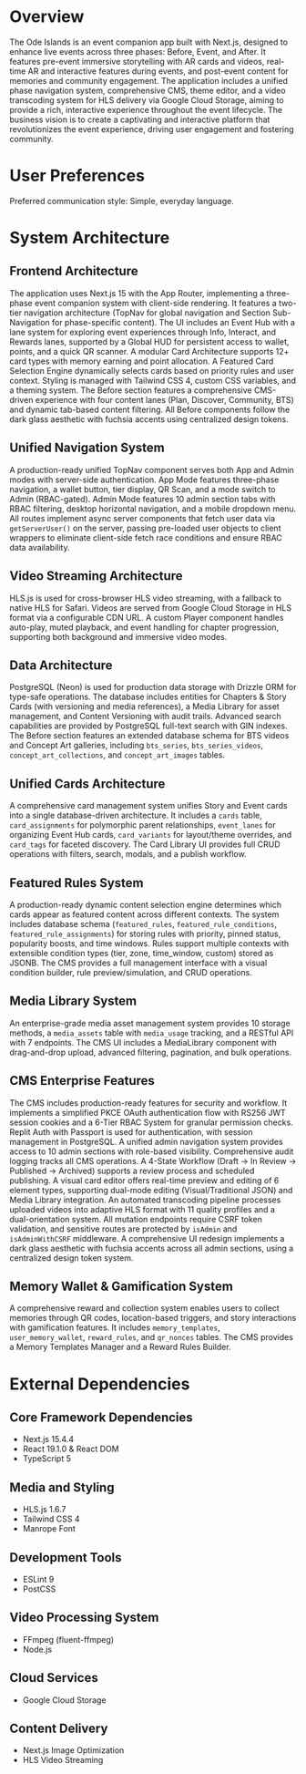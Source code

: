 # Overview

The Ode Islands is an event companion app built with Next.js, designed to enhance live events across three phases: Before, Event, and After. It features pre-event immersive storytelling with AR cards and videos, real-time AR and interactive features during events, and post-event content for memories and community engagement. The application includes a unified phase navigation system, comprehensive CMS, theme editor, and a video transcoding system for HLS delivery via Google Cloud Storage, aiming to provide a rich, interactive experience throughout the event lifecycle. The business vision is to create a captivating and interactive platform that revolutionizes the event experience, driving user engagement and fostering community.

# User Preferences

Preferred communication style: Simple, everyday language.

# System Architecture

## Frontend Architecture
The application uses Next.js 15 with the App Router, implementing a three-phase event companion system with client-side rendering. It features a two-tier navigation architecture (TopNav for global navigation and Section Sub-Navigation for phase-specific content). The UI includes an Event Hub with a lane system for exploring event experiences through Info, Interact, and Rewards lanes, supported by a Global HUD for persistent access to wallet, points, and a quick QR scanner. A modular Card Architecture supports 12+ card types with memory earning and point allocation. A Featured Card Selection Engine dynamically selects cards based on priority rules and user context. Styling is managed with Tailwind CSS 4, custom CSS variables, and a theming system. The Before section features a comprehensive CMS-driven experience with four content lanes (Plan, Discover, Community, BTS) and dynamic tab-based content filtering. All Before components follow the dark glass aesthetic with fuchsia accents using centralized design tokens.

## Unified Navigation System
A production-ready unified TopNav component serves both App and Admin modes with server-side authentication. App Mode features three-phase navigation, a wallet button, tier display, QR Scan, and a mode switch to Admin (RBAC-gated). Admin Mode features 10 admin section tabs with RBAC filtering, desktop horizontal navigation, and a mobile dropdown menu. All routes implement async server components that fetch user data via `getServerUser()` on the server, passing pre-loaded user objects to client wrappers to eliminate client-side fetch race conditions and ensure RBAC data availability.

## Video Streaming Architecture
HLS.js is used for cross-browser HLS video streaming, with a fallback to native HLS for Safari. Videos are served from Google Cloud Storage in HLS format via a configurable CDN URL. A custom Player component handles auto-play, muted playback, and event handling for chapter progression, supporting both background and immersive video modes.

## Data Architecture
PostgreSQL (Neon) is used for production data storage with Drizzle ORM for type-safe operations. The database includes entities for Chapters & Story Cards (with versioning and media references), a Media Library for asset management, and Content Versioning with audit trails. Advanced search capabilities are provided by PostgreSQL full-text search with GIN indexes. The Before section features an extended database schema for BTS videos and Concept Art galleries, including `bts_series`, `bts_series_videos`, `concept_art_collections`, and `concept_art_images` tables.

## Unified Cards Architecture
A comprehensive card management system unifies Story and Event cards into a single database-driven architecture. It includes a `cards` table, `card_assignments` for polymorphic parent relationships, `event_lanes` for organizing Event Hub cards, `card_variants` for layout/theme overrides, and `card_tags` for faceted discovery. The Card Library UI provides full CRUD operations with filters, search, modals, and a publish workflow.

## Featured Rules System
A production-ready dynamic content selection engine determines which cards appear as featured content across different contexts. The system includes database schema (`featured_rules`, `featured_rule_conditions`, `featured_rule_assignments`) for storing rules with priority, pinned status, popularity boosts, and time windows. Rules support multiple contexts with extensible condition types (tier, zone, time_window, custom) stored as JSONB. The CMS provides a full management interface with a visual condition builder, rule preview/simulation, and CRUD operations.

## Media Library System
An enterprise-grade media asset management system provides 10 storage methods, a `media_assets` table with `media_usage` tracking, and a RESTful API with 7 endpoints. The CMS UI includes a MediaLibrary component with drag-and-drop upload, advanced filtering, pagination, and bulk operations.

## CMS Enterprise Features
The CMS includes production-ready features for security and workflow. It implements a simplified PKCE OAuth authentication flow with RS256 JWT session cookies and a 6-Tier RBAC System for granular permission checks. Replit Auth with Passport is used for authentication, with session management in PostgreSQL. A unified admin navigation system provides access to 10 admin sections with role-based visibility. Comprehensive audit logging tracks all CMS operations. A 4-State Workflow (Draft → In Review → Published → Archived) supports a review process and scheduled publishing. A visual card editor offers real-time preview and editing of 6 element types, supporting dual-mode editing (Visual/Traditional JSON) and Media Library integration. An automated transcoding pipeline processes uploaded videos into adaptive HLS format with 11 quality profiles and a dual-orientation system. All mutation endpoints require CSRF token validation, and sensitive routes are protected by `isAdmin` and `isAdminWithCSRF` middleware. A comprehensive UI redesign implements a dark glass aesthetic with fuchsia accents across all admin sections, using a centralized design token system.

## Memory Wallet & Gamification System
A comprehensive reward and collection system enables users to collect memories through QR codes, location-based triggers, and story interactions with gamification features. It includes `memory_templates`, `user_memory_wallet`, `reward_rules`, and `qr_nonces` tables. The CMS provides a Memory Templates Manager and a Reward Rules Builder.

# External Dependencies

## Core Framework Dependencies
- Next.js 15.4.4
- React 19.1.0 & React DOM
- TypeScript 5

## Media and Styling
- HLS.js 1.6.7
- Tailwind CSS 4
- Manrope Font

## Development Tools
- ESLint 9
- PostCSS

## Video Processing System
- FFmpeg (fluent-ffmpeg)
- Node.js

## Cloud Services
- Google Cloud Storage

## Content Delivery
- Next.js Image Optimization
- HLS Video Streaming